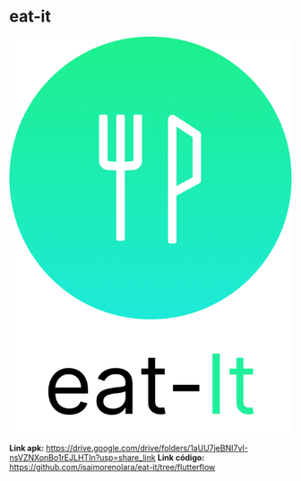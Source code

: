 # eat-it

![Image text](https://github.com/isaimorenolara/eat-it/blob/main/logo.png)

**Link apk:** https://drive.google.com/drive/folders/1aUU7jeBNI7vI-nsVZNXonBo1rEJLHTIn?usp=share_link
**Link código:** https://github.com/isaimorenolara/eat-it/tree/flutterflow
